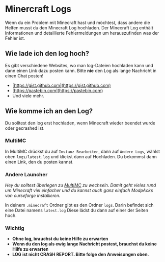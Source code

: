 # Minercraft Logs

Wenn du ein Problem mit Minecraft hast und möchtest, dass andere die Helfen musst du den Minecraft Log hochladen. Der Minecraft Log enthält Informationen und detaillierte Fehlermeldungen um herauszufinden was der Fehler ist.

## Wie lade ich den log hoch?

Es gibt verschiedene Websites, wo man log-Dateien hochladen kann und dann einen Link dazu posten kann. Bitte **nie** den Log als lange Nachricht in einen Chat posten!

  * [https://gist.github.com](https://gist.github.com)
  * [https://pastebin.com](https://pastebin.com)
  * Und viele mehr.
  
## Wie komme ich an den Log?

Du solltest den log erst hochladen, wenn Minecraft wieder beendet wurde oder gecrashed ist.

### MultiMC

In MultiMC drückst du auf `Instanz Bearbeiten`, dann auf `Andere Logs`, wählst oben `logs/latest.log` und klickst dann auf Hochladen. Du bekommst dann einen Link, den du posten kannst.

### Andere Launcher

*Hey du solltest überlegen zu [MultiMC](https://multimc.org/) zu wechseln. Damit geht vieles rund um Minecraft viel einfacher und du kannst auch ganz einfach ModpAcks von curseforge installieren.*

In deinem `.minecraft` Ordner gibt es den Ordner `logs`. Darin befindet sich eine Datei namens `latest.log` Diese lädst du dann auf einer der Seiten hoch.

### Wichtig

  * **Ohne log, brauchst du keine Hilfe zu erwarten**
  * **Wenn du den log als ewig lange Nachricht postest, brauchst du keine Hilfe zu erwarten**
  * **LOG ist nicht CRASH REPORT. Bitte folge den Anweisungen oben.**